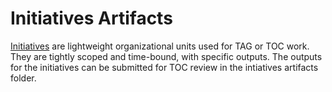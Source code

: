   # Initiatives Artifacts
  
  [Initiatives](https://github.com/cncf/toc/blob/main/governance/tag-governance.md#initiatives) are lightweight organizational units used for TAG or TOC work. They are tightly scoped and time-bound, with specific outputs. The outputs for the initiatives can be submitted for TOC review in the intiatives artifacts folder.
